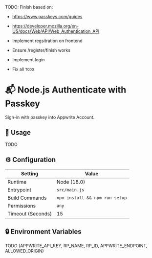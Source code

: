 TODO: Finish based on:
- https://www.passkeys.com/guides
- https://developer.mozilla.org/en-US/docs/Web/API/Web_Authentication_API

- Implement regsitration on frontend
- Ensure /register/finish works
- Implement login
- Fix all `TODO`

# 📬 Node.js Authenticate with Passkey

Sign-in with passkey into Appwrite Account.

## 🧰 Usage

TODO

## ⚙️ Configuration

| Setting           | Value           |
| ----------------- | --------------- |
| Runtime           | Node (18.0)     |
| Entrypoint        | `src/main.js`   |
| Build Commands    | `npm install && npm run setup` |
| Permissions       | `any`           |
| Timeout (Seconds) | 15              |

## 🔒 Environment Variables

TODO (APPWRITE_API_KEY, RP_NAME, RP_ID, APPWRITE_ENDPOINT, ALLOWED_ORIGIN)